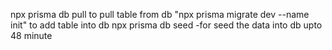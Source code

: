 npx prisma db pull to pull table from db
"npx prisma migrate dev --name init" to add table into db
npx prisma db seed -for seed the data into db
upto 48 minute